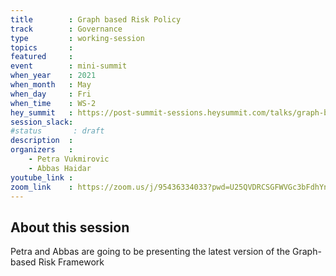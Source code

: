 ```yaml
---
title        : Graph based Risk Policy
track        : Governance
type         : working-session
topics       :
featured     :
event        : mini-summit
when_year    : 2021
when_month   : May
when_day     : Fri
when_time    : WS-2
hey_summit   : https://post-summit-sessions.heysummit.com/talks/graph-based-risk-policy/
session_slack:
#status       : draft
description  :
organizers   :
    - Petra Vukmirovic
    - Abbas Haidar
youtube_link :
zoom_link    : https://zoom.us/j/95436334033?pwd=U25QVDRCSGFWVGc3bFdhYnc1akVjZz09
---
```


## About this session

Petra and Abbas are going to be presenting the latest version of the Graph-based Risk Framework
